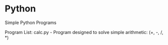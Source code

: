 # Python
Simple Python Programs

Program List:
calc.py - Program designed to solve simple arithmetic: (+, -, /, *)
